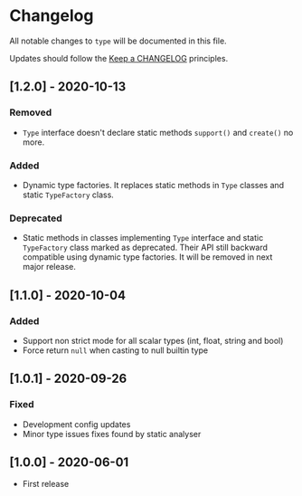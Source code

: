 # Changelog

All notable changes to `type` will be documented in this file.

Updates should follow the [Keep a CHANGELOG](http://keepachangelog.com/) principles.

<!--
## [X.Y.Z] - YYYY-MM-DD
### Added
- Nothing

### Deprecated
- Nothing

### Fixed
- Nothing

### Removed
- Nothing

### Security
- Nothing
-->

## [1.2.0] - 2020-10-13
### Removed
- `Type` interface doesn't declare static methods `support()` and `create()` no more.
### Added
- Dynamic type factories. It replaces static methods in `Type` classes and static `TypeFactory` class.
### Deprecated
- Static methods in classes implementing `Type` interface and static `TypeFactory` class marked as deprecated.
  Their API still backward compatible using dynamic type factories. It will be removed in next major release.

## [1.1.0] - 2020-10-04
### Added
- Support non strict mode for all scalar types (int, float, string and bool)
- Force return `null` when casting to null builtin type

## [1.0.1] - 2020-09-26
### Fixed
- Development config updates
- Minor type issues fixes found by static analyser

## [1.0.0] - 2020-06-01
- First release
